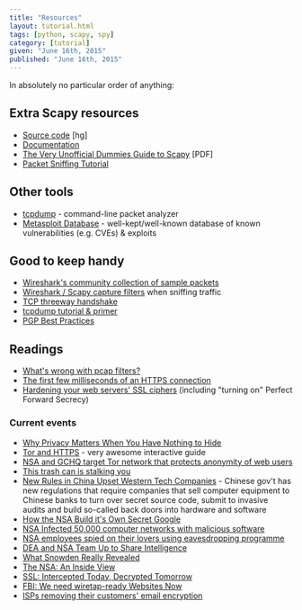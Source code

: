 ```yaml
---
title: "Resources"
layout: tutorial.html
tags: [python, scapy, spy]
category: [tutorial]
given: "June 16th, 2015"
published: "June 16th, 2015"
---
```


In absolutely no particular order of anything:

## Extra Scapy resources

* [Source code](http://bb.secdev.org/scapy/wiki/Home) [hg]
* [Documentation](http://www.secdev.org/projects/scapy/doc/index.html)
* [The Very Unofficial Dummies Guide to Scapy](https://theitgeekchronicles.files.wordpress.com/2012/05/scapyguide1.pdf) [PDF]
* [Packet Sniffing Tutorial](http://www.suryamattu.com/PACKET-SNIFFING-TUTORIAL)


## Other tools

* [tcpdump](http://www.tcpdump.org/) - command-line packet analyzer
* [Metasploit Database](http://www.rapid7.com/db/) - well-kept/well-known database of known vulnerabilities (e.g. CVEs) & exploits

## Good to keep handy

* [Wireshark's community collection of sample packets](https://wiki.wireshark.org/SampleCaptures)
* [Wireshark / Scapy capture filters](https://wiki.wireshark.org/CaptureFilters) when sniffing traffic
* [TCP threeway handshake](http://packetlife.net/blog/2010/jun/7/understanding-tcp-sequence-acknowledgment-numbers/)
* [tcpdump tutorial & primer](https://www.snellman.net/blog/archive/2015-05-18-whats-wrong-with-pcap-filters/)
* [PGP Best Practices](https://help.riseup.net/en/security/message-security/openpgp/best-practices)

## Readings

* [What's wrong with pcap filters?](https://www.snellman.net/blog/archive/2015-05-18-whats-wrong-with-pcap-filters/)
* [The first few milliseconds of an HTTPS connection](http://www.moserware.com/2009/06/first-few-milliseconds-of-https.html)
* [Hardening your web servers' SSL ciphers](https://hynek.me/articles/hardening-your-web-servers-ssl-ciphers/) (including "turning on" Perfect Forward Secrecy)

### Current events

* [Why Privacy Matters When You Have Nothing to Hide](https://chronicle.com/article/Why-Privacy-Matters-Even-if/127461/)
* [Tor and HTTPS](https://www.eff.org/pages/tor-and-https) - very awesome interactive guide
* [NSA and GCHQ target Tor network that protects anonymity of web users](http://www.theguardian.com/world/2013/oct/04/nsa-gchq-attack-tor-network-encryption)
* [This trash can is stalking you](http://arstechnica.com/security/2013/08/no-this-isnt-a-scene-from-minority-report-this-trash-can-is-stalking-you/)
* [New Rules in China Upset Western Tech Companies](http://www.nytimes.com/2015/01/29/technology/in-china-new-cybersecurity-rules-perturb-western-tech-companies.html) - Chinese gov't has new regulations that require companies that sell computer equipment to Chinese banks to turn over secret source code, submit to invasive audits and build so-called back doors into hardware and software
* [How the NSA Build it's Own Secret Google](https://firstlook.org/theintercept/2014/08/25/icreach-nsa-cia-secret-google-crisscross-proton)
* [NSA Infected 50,000 computer networks with malicious software](http://www.nrc.nl/nieuws/2013/11/23/nsa-infected-50000-computer-networks-with-malicious-software/)
* [NSA employees spied on their lovers using eavesdropping programme](http://www.telegraph.co.uk/news/worldnews/northamerica/usa/10263880/NSA-employees-spied-on-their-lovers-using-eavesdropping-programme.html)
* [DEA and NSA Team Up to Share Intelligence](https://www.eff.org/deeplinks/2013/08/dea-and-nsa-team-intelligence-laundering)
* [What Snowden Really Revealed](http://www.aljazeera.com/indepth/opinion/2013/12/what-snowden-really-revealed-20131228113515573236.html)
* [The NSA: An Inside View](http://lorensr.me/nsa-an-inside-view.html)
* [SSL: Intercepted Today, Decrypted Tomorrow](http://news.netcraft.com/archives/2013/06/25/ssl-intercepted-today-decrypted-tomorrow.html)
* [FBI: We need wiretap-ready Websites Now](http://news.netcraft.com/archives/2013/06/25/ssl-intercepted-today-decrypted-tomorrow.html)
* [ISPs removing their customers' email encryption](https://www.eff.org/deeplinks/2014/11/starttls-downgrade-attacks)
